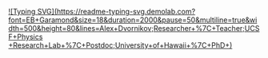 [![Typing SVG](https://readme-typing-svg.demolab.com?font=EB+Garamond&size=18&duration=2000&pause=50&multiline=true&width=500&height=80&lines=Alex+Dvornikov;Researcher+%7C+Teacher;UCSF+Physics +Research+Lab+%7C+Postdoc;University+of+Hawaii+%7C+PhD+)](https://git.io/typing-svg)

<!--
**alexdvornikov/alexdvornikov** is a ✨ _special_ ✨ repository because its `README.md` (this file) appears on your GitHub profile.

Here are some ideas to get you started:

- 🔭 I’m currently working on ...
- 🌱 I’m currently learning ...
- 👯 I’m looking to collaborate on ...
- 🤔 I’m looking for help with ...
- 💬 Ask me about ...
- 📫 How to reach me: ...
- 😄 Pronouns: ...
- ⚡ Fun fact: ...
-->
